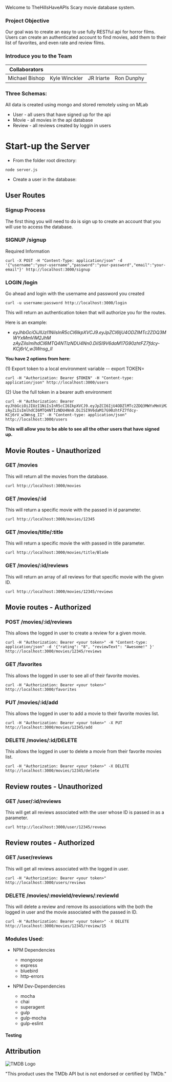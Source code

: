 Welcome to TheHillsHaveAPIs Scary movie database system.

### Project Objective
Our goal was to create an easy to use fully RESTful api for horror films. Users
can create an authenticated account to find movies, add them to their list of favorites, and even rate and review films.

### Introduce you to the Team

| Collaborators  |               |            |            |
|----------------|---------------|------------|------------|
| Michael Bishop | Kyle Winckler | JR Iriarte | Ron Dunphy |


### Three Schemas:
All data is created using mongo and stored remotely using on MLab

- User - all users that have signed up for the api
- Movie - all movies in the api database
- Review - all reviews created by loggin in users

# Start-up the Server
* From the folder root directory:
```
node server.js
```


* Create a user in the database:

## User Routes

### Signup Process
The first thing you will need to do is sign up to create an account that you
will use to access the database.

### SIGNUP  /signup
Required Information
```
curl -X POST -H "Content-Type: application/json" -d '{"username":"your-username","password":"your-password","email":"your-email"}' http://localhost:3000/signup
```

### LOGIN /login
Go ahead and login with the username and password you created
```
curl -u username:password http://localhost:3000/login
```
This will return an authentication token that will authorize you for the routes.

Here is an example:
* *eyJhbGciOiJIUzI1NiIsInR5cCI6IkpXVCJ9.eyJpZCI6IjU4ODZlMTc2ZDQ3MWYxMmViM2JhM
zAyZiIsImlhdCI6MTQ4NTIzNDU4Nn0.DiISI9V6daM17G90zhtFZ7fdcy-KCj6rV_w3Wnsg_II*

**You have 2 options from here:**

(1)  Export token to a local environment variable -- export TOKEN=<your token>
```
curl -H "Authorization: Bearer $TOKEN" -H "Content-type: application/json" http://localhost:3000/users
```
(2) Use the full token in a bearer auth environment
```
curl -H "Authorization: Bearer eyJhbGciOiJIUzI1NiIsInR5cCI6IkpXVCJ9.eyJpZCI6IjU4ODZlMTc2ZDQ3MWYxMmViM2JhM
zAyZiIsImlhdCI6MTQ4NTIzNDU4Nn0.DiISI9V6daM17G90zhtFZ7fdcy-KCj6rV_w3Wnsg_II" -H "Content-type: application/json" http://localhost:3000/users
```
**This will allow you to be able to see all the other users that have signed up.**  


## Movie Routes - Unauthorized

### GET /movies
This will return all the movies from the database.

```
curl http://localhost:3000/movies
```

### GET /movies/:id
This will return a specific movie with the passed in id parameter.

```
curl http://localhost:3000/movies/12345
```

### GET /movies/title/:title
This will return a specific movie the with passed in title parameter.

```
curl http://localhost:3000/movies/title/Blade
```

### GET /movies/:id/reviews
This will return an array of all reviews for that specific movie with the given ID.

```
curl http://localhost:3000/movies/12345/reviews
```

## Movie routes - Authorized

### POST /movies/:id/reviews
This allows the logged in user to create a review for a given movie.

```
curl -H "Authorization: Bearer <your token>" -H "Content-type: application/json" -d '{"rating": "8", "reviewText": "Awesome!" }'  http://localhost:3000/movies/12345/reviews
```

### GET /favorites
This allows the logged in user to see all of their favorite movies.

```
curl -H "Authorization: Bearer <your token>"
http://localhost:3000/favorites
```

### PUT /movies/:id/add
This allows the logged in user to add a movie to their favorite movies list.

```
curl -H "Authorization: Bearer <your token>" -X PUT  http://localhost:3000/movies/12345/add
```

### DELETE /movies/:id/DELETE
This allows the logged in user to delete a movie from their favorite movies list.

```
curl -H "Authorization: Bearer <your token>" -X DELETE http://localhost:3000/movies/12345/delete
```

## Review routes - Unauthorized

### GET /user/:id/reviews
This will get all reviews associated with the user whose ID is passed in as a parameter.

```
curl http://localhost:3000/user/12345/revews
```

## Review routes - Authorized

### GET /user/reviews
This will get all reviews associated with the logged in user.

```
curl -H "Authorization: Bearer <your token>" http://localhost:3000/users/reviews
```

### DELETE /movies/:movieId/reviews/:reviewId
This will delete a review and remove its associations with the both the logged in user and the movie associated with the passed in ID.

```
curl -H "Authorization: Bearer <your token>" -X DELETE http://localhost:3000/movies/12345/review/15
```

### Modules Used:
* NPM Dependencies
  - mongoose
  - express
  - bluebird
  - http-errors


* NPM Dev-Dependencies
  - mocha
  - chai
  - superagent
  - gulp
  - gulp-mocha
  - gulp-eslint


#### Testing


## Attribution
![TMDB Logo](https://www.themoviedb.org/assets/static_cache/2dceae11589334eecd61443249261daf/images/v4/logos/208x226-stacked-green.png)

"This product uses the TMDb API but is not endorsed or certified by TMDb."
